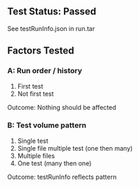 ## Test Status: Passed
See testRunInfo.json in run.tar

## Factors Tested
### A: Run order / history
1. First test
2. Not first test

Outcome: Nothing should be affected
### B: Test volume pattern
1. Single test
2. Single file multiple test (one then many)
3. Multiple files
4. One test (many then one)

Outcome: testRunInfo reflects pattern
